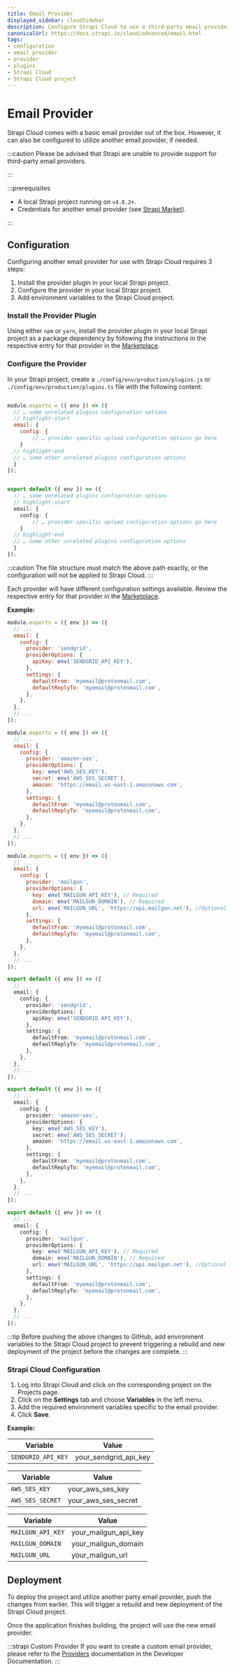 ```yaml
---
title: Email Provider
displayed_sidebar: cloudSidebar
description: Configure Strapi Cloud to use a third-party email provider.
canonicalUrl: https://docs.strapi.io/cloud/advanced/email.html
tags:
- configuration
- email provider
- provider
- plugins
- Strapi Cloud
- Strapi Cloud project
---
```


# Email Provider

Strapi Cloud comes with a basic email provider out of the box. However, it can also be configured to utilize another email provider, if needed.

:::caution
Please be advised that Strapi are unable to provide support for third-party email providers.

:::

:::prerequisites

- A local Strapi project running on `v4.8.2+`.
- Credentials for another email provider (see [Strapi Market](https://market.strapi.io/providers)).

:::

## Configuration

Configuring another email provider for use with Strapi Cloud requires 3 steps:

1. Install the provider plugin in your local Strapi project.
2. Configure the provider in your local Strapi project.
3. Add environment variables to the Strapi Cloud project.

### Install the Provider Plugin

Using either `npm` or `yarn`, install the provider plugin in your local Strapi project as a package dependency by following the instructions in the respective entry for that provider in the [Marketplace](https://market.strapi.io/providers).

### Configure the Provider

In your Strapi project, create a `./config/env/production/plugins.js` or `./config/env/production/plugins.ts` file with the following content:

<Tabs groupId="js-ts">
<TabItem value="js" label="JavaScript">

```js title=./config/env/production/plugins.js

module.exports = ({ env }) => ({
  // … some unrelated plugins configuration options
  // highlight-start
  email: {
    config: {
        // … provider-specific upload configuration options go here
    }
  // highlight-end
  // … some other unrelated plugins configuration options
  }
});
```

</TabItem>
<TabItem value="ts" label="TypeScript">

```ts title=./config/env/production/plugins.ts

export default ({ env }) => ({
  // … some unrelated plugins configuration options
  // highlight-start
  email: {
    config: {
        // … provider-specific upload configuration options go here
    }
  // highlight-end
  // … some other unrelated plugins configuration options
  }
});
```

</TabItem>

</Tabs>

:::caution
The file structure must match the above path exactly, or the configuration will not be applied to Strapi Cloud.
:::

Each provider will have different configuration settings available. Review the respective entry for that provider in the [Marketplace](https://market.strapi.io/providers).

**Example:**
<Tabs groupId="js-ts">
<TabItem value="js" label="JavaScript">
<Tabs groupId="email-examples" >
<TabItem value="sendgrid" label="Sendgrid">

```js title=./config/env/production/plugins.js
module.exports = ({ env }) => ({
  // ...
  email: {
    config: {
      provider: 'sendgrid',
      providerOptions: {
        apiKey: env('SENDGRID_API_KEY'),
      },
      settings: {
        defaultFrom: 'myemail@protonmail.com',
        defaultReplyTo: 'myemail@protonmail.com',
      },
    },
  },
  // ...
});
```

</TabItem >
<TabItem value="amazon-ses" label="Amazon SES">

```js title=./config/env/production/plugins.js
module.exports = ({ env }) => ({
  // ...
  email: {
    config: {
      provider: 'amazon-ses',
      providerOptions: {
        key: env('AWS_SES_KEY'),
        secret: env('AWS_SES_SECRET'),
        amazon: 'https://email.us-east-1.amazonaws.com',
      },
      settings: {
        defaultFrom: 'myemail@protonmail.com',
        defaultReplyTo: 'myemail@protonmail.com',
      },
    },
  },
  // ...
});
```

</TabItem>
<TabItem value="mailgun" label="Mailgun">

```js title=./config/env/production/plugins.js
module.exports = ({ env }) => ({
  // ...
  email: {
    config: {
      provider: 'mailgun',
      providerOptions: {
        key: env('MAILGUN_API_KEY'), // Required
        domain: env('MAILGUN_DOMAIN'), // Required
        url: env('MAILGUN_URL', 'https://api.mailgun.net'), //Optional. If domain region is Europe use 'https://api.eu.mailgun.net'
      },
      settings: {
        defaultFrom: 'myemail@protonmail.com',
        defaultReplyTo: 'myemail@protonmail.com',
      },
    },
  },
  // ...
});
```

</TabItem>
</Tabs>
</TabItem>
<TabItem value="ts" label="TypeScript">
<Tabs groupId="email-examples" >
<TabItem value="sendgrid" label="Sendgrid">

```ts title=./config/env/production/plugins.ts
export default ({ env }) => ({
  // ...
  email: {
    config: {
      provider: 'sendgrid',
      providerOptions: {
        apiKey: env('SENDGRID_API_KEY'),
      },
      settings: {
        defaultFrom: 'myemail@protonmail.com',
        defaultReplyTo: 'myemail@protonmail.com',
      },
    },
  },
  // ...
});
```

</TabItem >
<TabItem value="amazon-ses" label="Amazon SES">

```ts title=./config/env/production/plugins.ts
export default ({ env }) => ({
  // ...
  email: {
    config: {
      provider: 'amazon-ses',
      providerOptions: {
        key: env('AWS_SES_KEY'),
        secret: env('AWS_SES_SECRET'),
        amazon: 'https://email.us-east-1.amazonaws.com',
      },
      settings: {
        defaultFrom: 'myemail@protonmail.com',
        defaultReplyTo: 'myemail@protonmail.com',
      },
    },
  },
  // ...
});
```

</TabItem>
<TabItem value="mailgun" label="Mailgun">

```ts title=./config/env/production/plugins.ts
export default ({ env }) => ({
  // ...
  email: {
    config: {
      provider: 'mailgun',
      providerOptions: {
        key: env('MAILGUN_API_KEY'), // Required
        domain: env('MAILGUN_DOMAIN'), // Required
        url: env('MAILGUN_URL', 'https://api.mailgun.net'), //Optional. If domain region is Europe use 'https://api.eu.mailgun.net'
      },
      settings: {
        defaultFrom: 'myemail@protonmail.com',
        defaultReplyTo: 'myemail@protonmail.com',
      },
    },
  },
  // ...
});
```

</TabItem>
</Tabs>
</TabItem>
</Tabs>

:::tip
Before pushing the above changes to GitHub, add environment variables to the Strapi Cloud project to prevent triggering a rebuild and new deployment of the project before the changes are complete.
:::

### Strapi Cloud Configuration

1. Log into Strapi Cloud and click on the corresponding project on the Projects page.
2. Click on the **Settings** tab and choose **Variables** in the left menu.
3. Add the required environment variables specific to the email provider.
4. Click **Save**.

**Example:**

<Tabs groupId="env-var">
<TabItem value="sendgrid" label="SendGrid">

| Variable           | Value                 |
|--------------------|-----------------------|
| `SENDGRID_API_KEY` | your_sendgrid_api_key |

</TabItem>
<TabItem value="amazon-ses" label="Amazon SES">

| Variable         | Value               |
|------------------|---------------------|
| `AWS_SES_KEY`    | your_aws_ses_key    |
| `AWS_SES_SECRET` | your_aws_ses_secret |

</TabItem>
<TabItem value="mailgun" label="Mailgun">

| Variable          | Value                |
|-------------------|----------------------|
| `MAILGUN_API_KEY` | your_mailgun_api_key |
| `MAILGUN_DOMAIN`  | your_mailgun_domain  |
| `MAILGUN_URL`     | your_mailgun_url     |

</TabItem>

</Tabs>

## Deployment

To deploy the project and utilize another party email provider, push the changes from earlier. This will trigger a rebuild and new deployment of the Strapi Cloud project.

Once the application finishes building, the project will use the new email provider.

:::strapi Custom Provider
If you want to create a custom email provider, please refer to the [Providers](/cms/providers#creating-providers) documentation in the Developer Documentation.
:::
